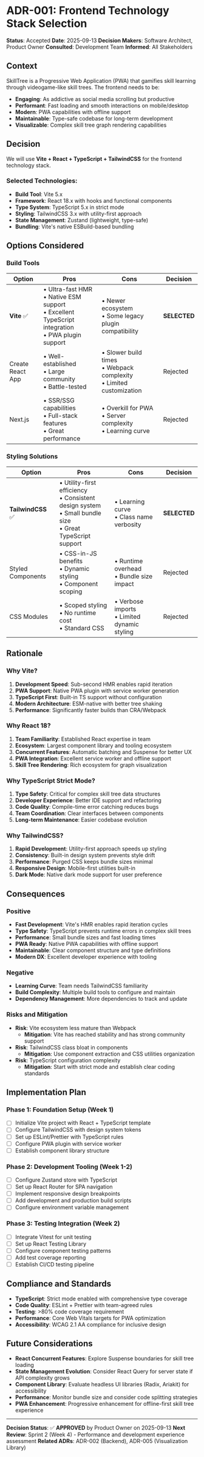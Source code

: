 # ADR-001: Frontend Technology Stack Selection

**Status**: Accepted
**Date**: 2025-09-13
**Decision Makers**: Software Architect, Product Owner
**Consulted**: Development Team
**Informed**: All Stakeholders

## Context

SkillTree is a Progressive Web Application (PWA) that gamifies skill learning through videogame-like skill trees. The frontend needs to be:

- **Engaging**: As addictive as social media scrolling but productive
- **Performant**: Fast loading and smooth interactions on mobile/desktop
- **Modern**: PWA capabilities with offline support
- **Maintainable**: Type-safe codebase for long-term development
- **Visualizable**: Complex skill tree graph rendering capabilities

## Decision

We will use **Vite + React + TypeScript + TailwindCSS** for the frontend technology stack.

### Selected Technologies:

- **Build Tool**: Vite 5.x
- **Framework**: React 18.x with hooks and functional components
- **Type System**: TypeScript 5.x in strict mode
- **Styling**: TailwindCSS 3.x with utility-first approach
- **State Management**: Zustand (lightweight, type-safe)
- **Bundling**: Vite's native ESBuild-based bundling

## Options Considered

### Build Tools
| Option | Pros | Cons | Decision |
|--------|------|------|----------|
| **Vite** ✅ | • Ultra-fast HMR<br>• Native ESM support<br>• Excellent TypeScript integration<br>• PWA plugin support | • Newer ecosystem<br>• Some legacy plugin compatibility | **SELECTED** |
| Create React App | • Well-established<br>• Large community<br>• Battle-tested | • Slower build times<br>• Webpack complexity<br>• Limited customization | Rejected |
| Next.js | • SSR/SSG capabilities<br>• Full-stack features<br>• Great performance | • Overkill for PWA<br>• Server complexity<br>• Learning curve | Rejected |

### Styling Solutions
| Option | Pros | Cons | Decision |
|--------|------|------|----------|
| **TailwindCSS** ✅ | • Utility-first efficiency<br>• Consistent design system<br>• Small bundle size<br>• Great TypeScript support | • Learning curve<br>• Class name verbosity | **SELECTED** |
| Styled Components | • CSS-in-JS benefits<br>• Dynamic styling<br>• Component scoping | • Runtime overhead<br>• Bundle size impact | Rejected |
| CSS Modules | • Scoped styling<br>• No runtime cost<br>• Standard CSS | • Verbose imports<br>• Limited dynamic styling | Rejected |

## Rationale

### Why Vite?
1. **Development Speed**: Sub-second HMR enables rapid iteration
2. **PWA Support**: Native PWA plugin with service worker generation
3. **TypeScript First**: Built-in TS support without configuration
4. **Modern Architecture**: ESM-native with better tree shaking
5. **Performance**: Significantly faster builds than CRA/Webpack

### Why React 18?
1. **Team Familiarity**: Established React expertise in team
2. **Ecosystem**: Largest component library and tooling ecosystem
3. **Concurrent Features**: Automatic batching and Suspense for better UX
4. **PWA Integration**: Excellent service worker and offline support
5. **Skill Tree Rendering**: Rich ecosystem for graph visualization

### Why TypeScript Strict Mode?
1. **Type Safety**: Critical for complex skill tree data structures
2. **Developer Experience**: Better IDE support and refactoring
3. **Code Quality**: Compile-time error catching reduces bugs
4. **Team Coordination**: Clear interfaces between components
5. **Long-term Maintenance**: Easier codebase evolution

### Why TailwindCSS?
1. **Rapid Development**: Utility-first approach speeds up styling
2. **Consistency**: Built-in design system prevents style drift
3. **Performance**: Purged CSS keeps bundle sizes minimal
4. **Responsive Design**: Mobile-first utilities built-in
5. **Dark Mode**: Native dark mode support for user preference

## Consequences

### Positive
- **Fast Development**: Vite's HMR enables rapid iteration cycles
- **Type Safety**: TypeScript prevents runtime errors in complex skill trees
- **Performance**: Small bundle sizes and fast loading times
- **PWA Ready**: Native PWA capabilities with offline support
- **Maintainable**: Clear component structure and type definitions
- **Modern DX**: Excellent developer experience with tooling

### Negative
- **Learning Curve**: Team needs TailwindCSS familiarity
- **Build Complexity**: Multiple build tools to configure and maintain
- **Dependency Management**: More dependencies to track and update

### Risks and Mitigation
- **Risk**: Vite ecosystem less mature than Webpack
  - **Mitigation**: Vite has reached stability and has strong community support
- **Risk**: TailwindCSS class bloat in components
  - **Mitigation**: Use component extraction and CSS utilities organization
- **Risk**: TypeScript configuration complexity
  - **Mitigation**: Start with strict mode and establish clear coding standards

## Implementation Plan

### Phase 1: Foundation Setup (Week 1)
- [ ] Initialize Vite project with React + TypeScript template
- [ ] Configure TailwindCSS with design system tokens
- [ ] Set up ESLint/Prettier with TypeScript rules
- [ ] Configure PWA plugin with service worker
- [ ] Establish component library structure

### Phase 2: Development Tooling (Week 1-2)
- [ ] Configure Zustand store with TypeScript
- [ ] Set up React Router for SPA navigation
- [ ] Implement responsive design breakpoints
- [ ] Add development and production build scripts
- [ ] Configure environment variable management

### Phase 3: Testing Integration (Week 2)
- [ ] Integrate Vitest for unit testing
- [ ] Set up React Testing Library
- [ ] Configure component testing patterns
- [ ] Add test coverage reporting
- [ ] Establish CI/CD testing pipeline

## Compliance and Standards

- **TypeScript**: Strict mode enabled with comprehensive type coverage
- **Code Quality**: ESLint + Prettier with team-agreed rules
- **Testing**: >80% code coverage requirement
- **Performance**: Core Web Vitals targets for PWA optimization
- **Accessibility**: WCAG 2.1 AA compliance for inclusive design

## Future Considerations

- **React Concurrent Features**: Explore Suspense boundaries for skill tree loading
- **State Management Evolution**: Consider React Query for server state if API complexity grows
- **Component Library**: Evaluate headless UI libraries (Radix, Ariakit) for accessibility
- **Performance**: Monitor bundle size and consider code splitting strategies
- **PWA Enhancement**: Progressive enhancement for offline-first skill tree experience

---

**Decision Status**: ✅ **APPROVED** by Product Owner on 2025-09-13
**Next Review**: Sprint 2 (Week 4) - Performance and development experience assessment
**Related ADRs**: ADR-002 (Backend), ADR-005 (Visualization Library)
